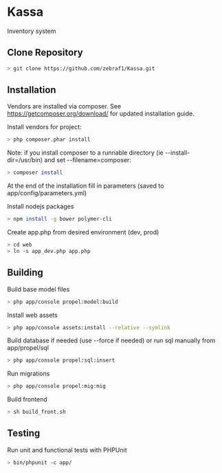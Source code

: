 Kassa
=====

Inventory system

Clone Repository
----------------

```bash
> git clone https://github.com/zebraf1/Kassa.git
```

Installation
------------

Vendors are installed via composer. See https://getcomposer.org/download/ for updated installation guide.

Install vendors for project:
```bash
> php composer.phar install
```

Note: if you install composer to a runnable directory (ie --install-dir=/usr/bin) and set --filename=composer:
```bash
> composer install
```

At the end of the installation fill in parameters (saved to app/config/parameters.yml)

Install nodejs packages
```bash
> npm install -g bower polymer-cli
```

Create app.php from desired environment (dev, prod)
```bash
> cd web
> ln -s app_dev.php app.php
```

Building
--------

Build base model files
```bash
> php app/console propel:model:build
```

Install web assets
```bash
> php app/console assets:install --relative --symlink
```

Build database if needed (use --force if needed) or run sql manually from app/propel/sql
```bash
> php app/console propel:sql:insert
```

Run migrations
```bash
> php app/console propel:mig:mig
```

Build frontend
```bash
> sh build_front.sh
```

Testing
-------

Run unit and functional tests with PHPUnit

```bash
> bin/phpunit -c app/
```
